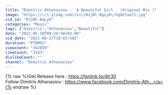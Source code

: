```yaml
---
title: "Dimitris Athanasiou -  A Beautiful Girl   (Original Mix )"
image: "https:\/\/i.ytimg.com\/vi\/RJjWl-BqLy0\/hqdefault.jpg"
vid_id: "RJjWl-BqLy0"
categories: "Music"
tags: ["Dimitris","Athanasiou","Beautiful"]
date: "2022-05-10T09:24:58+03:00"
vid_date: "2021-09-27T18:03:58Z"
duration: "PT6M5S"
viewcount: "342059"
likeCount: "3143"
dislikeCount: ""
channel: "Dimitris Athanasiou"
---
```

{% raw %}Get Release here : <a rel="nofollow" target="blank" href="https://fanlink.to/dtr30">https://fanlink.to/dtr30</a><br />Follow Dimitris Athanasiou : <a rel="nofollow" target="blank" href="https://www.facebook.com/Dimitris-Ath...">https://www.facebook.com/Dimitris-Ath...</a>{% endraw %}
